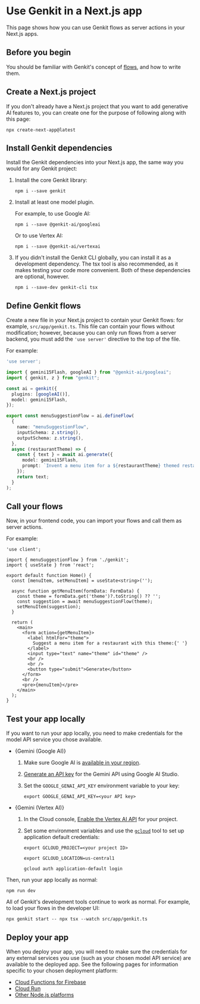 # Use Genkit in a Next.js app 

This page shows how you can use Genkit flows as server actions in your Next.js
apps.

## Before you begin

You should be familiar with Genkit's concept of [flows](flows), and how to write
them.

## Create a Next.js project

If you don't already have a Next.js project that you want to add generative AI
features to, you can create one for the purpose of following along with this
page:

```posix-terminal
npx create-next-app@latest
```

## Install Genkit dependencies

Install the Genkit dependencies into your Next.js app, the same way you would
for any Genkit project:

1.  Install the core Genkit library:

    ```posix-terminal
    npm i --save genkit
    ```

1.  Install at least one model plugin.

    For example, to use Google AI:

    ```posix-terminal
    npm i --save @genkit-ai/googleai
    ```

    Or to use Vertex AI:

    ```posix-terminal
    npm i --save @genkit-ai/vertexai
    ```

1.  If you didn't install the Genkit CLI globally, you can install it as a
    development dependency. The tsx tool is also recommended, as it makes
    testing your code more convenient. Both of these dependencies are optional,
    however.

    ```posix-terminal
    npm i --save-dev genkit-cli tsx
    ```

## Define Genkit flows

Create a new file in your Next.js project to contain your Genkit flows: for
example, `src/app/genkit.ts`. This file can contain your flows without
modification; however, because you can only run flows from a server backend, you
must add the `'use server'` directive to the top of the file.

For example:

```ts
'use server';

import { gemini15Flash, googleAI } from "@genkit-ai/googleai";
import { genkit, z } from "genkit";

const ai = genkit({
  plugins: [googleAI()],
  model: gemini15Flash,
});

export const menuSuggestionFlow = ai.defineFlow(
  {
    name: "menuSuggestionFlow",
    inputSchema: z.string(),
    outputSchema: z.string(),
  },
  async (restaurantTheme) => {
    const { text } = await ai.generate({
      model: gemini15Flash,
      prompt: `Invent a menu item for a ${restaurantTheme} themed restaurant.`,
    });
    return text;
  }
);
```

## Call your flows 

Now, in your frontend code, you can import your flows and call them as server
actions.

For example:

```tsx
'use client';

import { menuSuggestionFlow } from './genkit';
import { useState } from 'react';

export default function Home() {
  const [menuItem, setMenuItem] = useState<string>('');

  async function getMenuItem(formData: FormData) {
    const theme = formData.get('theme')?.toString() ?? '';
    const suggestion = await menuSuggestionFlow(theme);
    setMenuItem(suggestion);
  }

  return (
    <main>
      <form action={getMenuItem}>
        <label htmlFor="theme">
          Suggest a menu item for a restaurant with this theme:{' '}
        </label>
        <input type="text" name="theme" id="theme" />
        <br />
        <br />
        <button type="submit">Generate</button>
      </form>
      <br />
      <pre>{menuItem}</pre>
    </main>
  );
}
```

## Test your app locally

If you want to run your app locally, you need to make credentials for the model
API service you chose available.

- {Gemini (Google AI)}

  1.  Make sure Google AI is
      [available in your region](https://ai.google.dev/available_regions).

  1.  [Generate an API key](https://aistudio.google.com/app/apikey) for the
      Gemini API using Google AI Studio.

  1.  Set the `GOOGLE_GENAI_API_KEY` environment variable to your key:

      ```posix-terminal
      export GOOGLE_GENAI_API_KEY=<your API key>
      ```

- {Gemini (Vertex AI)}

  1.  In the Cloud console,
      [Enable the Vertex AI API](https://console.cloud.google.com/apis/library/aiplatform.googleapis.com?project=_)
      for your project.

  1.  Set some environment variables and use the
      [`gcloud`](https://cloud.google.com/sdk/gcloud) tool to set up application
      default credentials:

      ```posix-terminal
      export GCLOUD_PROJECT=<your project ID>

      export GCLOUD_LOCATION=us-central1

      gcloud auth application-default login
      ```

Then, run your app locally as normal:

```posix-terminal
npm run dev
```

All of Genkit's development tools continue to work as normal. For example, to
load your flows in the developer UI:

```posix-terminal
npx genkit start -- npx tsx --watch src/app/genkit.ts
```

## Deploy your app 

When you deploy your app, you will need to make sure the credentials for any
external services you use (such as your chosen model API service) are available
to the deployed app. See the following pages for information specific to your
chosen deployment platform:

- [Cloud Functions for Firebase](firebase)
- [Cloud Run](cloud-run)
- [Other Node.js platforms](deploy-node)
